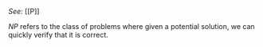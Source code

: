 *See:* [[P]]

*NP* refers to the class of problems where given a potential solution, we can quickly verify that it is correct. 